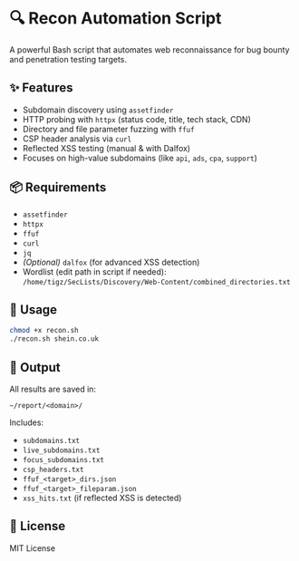 # 🔍 Recon Automation Script

A powerful Bash script that automates web reconnaissance for bug bounty and penetration testing targets.

## ✨ Features

- Subdomain discovery using `assetfinder`
- HTTP probing with `httpx` (status code, title, tech stack, CDN)
- Directory and file parameter fuzzing with `ffuf`
- CSP header analysis via `curl`
- Reflected XSS testing (manual & with Dalfox)
- Focuses on high-value subdomains (like `api`, `ads`, `cpa`, `support`)

## 📦 Requirements

- `assetfinder`
- `httpx`
- `ffuf`
- `curl`
- `jq`
- *(Optional)* `dalfox` (for advanced XSS detection)
- Wordlist (edit path in script if needed):  
  `/home/tigz/SecLists/Discovery/Web-Content/combined_directories.txt`

## 🚀 Usage

```bash
chmod +x recon.sh
./recon.sh shein.co.uk
```

## 📂 Output

All results are saved in:

```
~/report/<domain>/
```

Includes:
- `subdomains.txt`
- `live_subdomains.txt`
- `focus_subdomains.txt`
- `csp_headers.txt`
- `ffuf_<target>_dirs.json`
- `ffuf_<target>_fileparam.json`
- `xss_hits.txt` (if reflected XSS is detected)

## 📄 License

MIT License
